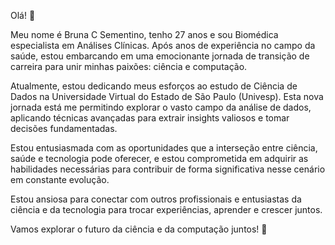 Olá! :wave: 

Meu nome é Bruna C Sementino, tenho 27 anos e sou Biomédica especialista em Análises Clínicas. Após anos de experiência no campo da saúde, estou embarcando em uma emocionante jornada de transição de carreira para unir minhas paixões: ciência e computação.

Atualmente, estou dedicando meus esforços ao estudo de Ciência de Dados na Universidade Virtual do Estado de São Paulo (Univesp). Esta nova jornada está me permitindo explorar o vasto campo da análise de dados, aplicando técnicas avançadas para extrair insights valiosos e tomar decisões fundamentadas.

Estou entusiasmada com as oportunidades que a interseção entre ciência, saúde e tecnologia pode oferecer, e estou comprometida em adquirir as habilidades necessárias para contribuir de forma significativa nesse cenário em constante evolução.

Estou ansiosa para conectar com outros profissionais e entusiastas da ciência e da tecnologia para trocar experiências, aprender e crescer juntos.

Vamos explorar o futuro da ciência e da computação juntos! :rocket:
